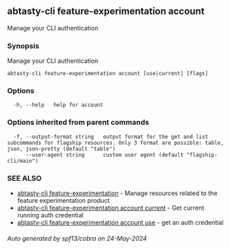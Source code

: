 ## abtasty-cli feature-experimentation account

Manage your CLI authentication

### Synopsis

Manage your CLI authentication

```
abtasty-cli feature-experimentation account [use|current] [flags]
```

### Options

```
  -h, --help   help for account
```

### Options inherited from parent commands

```
  -f, --output-format string   output format for the get and list subcommands for flagship resources. Only 3 format are possible: table, json, json-pretty (default "table")
      --user-agent string      custom user agent (default "flagship-cli/main")
```

### SEE ALSO

* [abtasty-cli feature-experimentation](abtasty-cli_feature-experimentation.md)	 - Manage resources related to the feature experimentation product
* [abtasty-cli feature-experimentation account current](abtasty-cli_feature-experimentation_account_current.md)	 - Get current running auth credential
* [abtasty-cli feature-experimentation account use](abtasty-cli_feature-experimentation_account_use.md)	 - get an auth credential

###### Auto generated by spf13/cobra on 24-May-2024
